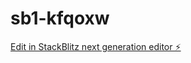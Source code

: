 # sb1-kfqoxw

[Edit in StackBlitz next generation editor ⚡️](https://stackblitz.com/~/github.com/crispymantra/sb1-kfqoxw)